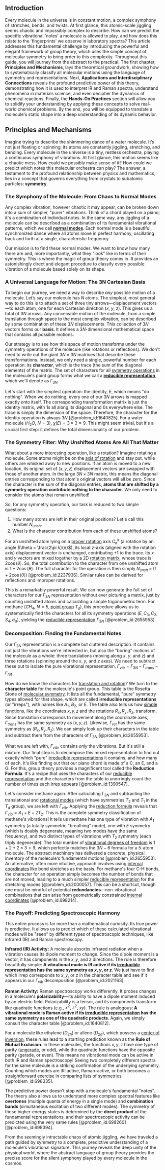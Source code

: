 ## Introduction
Every molecule in the universe is in constant motion, a complex symphony of stretches, bends, and twists. At first glance, this atomic-scale jiggling seems chaotic and impossibly complex to describe. How can we predict the specific vibrational 'notes' a molecule is allowed to play, and how does this relate to the 'fingerprints' we observe in laboratory spectra? This article addresses this fundamental challenge by introducing the powerful and elegant framework of group theory, which uses the simple concept of molecular symmetry to bring order to this complexity. Throughout this guide, you will journey from the abstract to the practical. The first chapter, **Principles and Mechanisms**, lays the theoretical groundwork, showing how to systematically classify all molecular motions using the language of symmetry and representations. Next, **Applications and Interdisciplinary Connections** reveals the profound predictive power of this theory, demonstrating how it is used to interpret IR and Raman spectra, understand phenomena in materials science, and even decipher the dynamics of chemical reactions. Finally, the **Hands-On Practices** section will allow you to solidify your understanding by applying these concepts to solve real-world chemical problems. By the end, you will be equipped to translate a molecule's static shape into a deep understanding of its dynamic behavior.

## Principles and Mechanisms

Imagine trying to describe the shimmering dance of a water molecule. It’s not just floating or spinning; its atoms are constantly jiggling, stretching, and bending. Every molecule in the universe is a tiny, restless orchestra, playing a continuous symphony of vibrations. At first glance, this motion seems like a chaotic mess. How could we possibly make sense of it? How could we predict which notes this molecular orchestra can play? The answer, a testament to the profound relationship between physics and mathematics, lies in a concept that governs everything from crystals to subatomic particles: **symmetry**.

### The Symphony of the Molecule: From Chaos to Normal Modes

Any complex vibration, however chaotic it may appear, can be broken down into a sum of simpler, "purer" vibrations. Think of a chord played on a piano; it's a combination of individual notes. In the same way, any jiggling of a molecule can be described as a combination of its fundamental vibrational patterns, which we call **[normal modes](@article_id:139146)**. Each normal mode is a beautiful, synchronized dance where all atoms move in perfect harmony, oscillating back and forth at a single, characteristic frequency.

Our mission is to find these normal modes. We want to know how many there are and, more importantly, what they "look" like in terms of their symmetry. This is where the magic of group theory comes in. It provides an astonishingly direct and elegant procedure to classify every possible vibration of a molecule based solely on its shape.

### A Universal Language for Motion: The 3N Cartesian Basis

To begin our journey, we need a way to describe *any* possible motion of a molecule. Let’s say our molecule has $N$ atoms. The simplest, most general way to do this is to attach a set of three tiny arrows—displacement vectors—to each atom, one for each Cartesian direction ($x$, $y$, $z$). This gives us a
total of $3N$ arrows. Any conceivable motion of the molecule, from a simple translation through space to the most complex vibration, can be described by some combination of these $3N$ displacements. This collection of $3N$ vectors forms our **basis**. It defines a $3N$-dimensional mathematical space that contains all possible motions.

Our strategy is to see how this space of motion transforms under the symmetry operations of the molecule (like rotations or reflections). We don't need to write out the giant $3N \times 3N$ matrices that describe these transformations. Instead, we only need a single, powerful number for each operation: its **character**, which is the trace (the sum of the diagonal elements) of the matrix. The set of characters for all [symmetry operations](@article_id:142904) in the molecule's point group forms what we call a **[reducible representation](@article_id:143143)**, which we'll denote as $\Gamma_{3N}$.

Let's start with the simplest operation: the identity, $E$, which means "do nothing". When we do nothing, every one of our $3N$ arrows is mapped exactly onto itself. The corresponding transformation matrix is just the identity matrix, with 1s all along its diagonal and 0s everywhere else. The trace is simply the dimension of the space. Therefore, the character for the identity operation is always $3N$ [@problem_id:1640825]. For a water molecule ($H_2O$, $N=3$), $\chi(E) = 3 \times 3 = 9$. This might seem trivial, but it's a crucial first step: it defines the total dimensionality of our problem.

### The Symmetry Filter: Why Unshifted Atoms Are All That Matter

What about a more interesting operation, like a rotation? Imagine rotating a molecule. Some atoms might be on the [axis of rotation](@article_id:186600) and stay put, while others are whisked away to new positions. If an atom is moved to a new location, its original set of $(x, y, z)$ displacement vectors are swapped with those of another atom. In the large $3N \times 3N$ matrix, this means the diagonal entries corresponding to that atom's original vectors will all be zero. Since the character is the sum of the diagonal entries, **atoms that are shifted by a symmetry operation contribute nothing to the character**. We only need to consider the atoms that remain unshifted!

So, for any symmetry operation, our task is reduced to two simple questions:
1. How many atoms are left in their original positions? Let's call this number $N_{unsh}$.
2. What is the character contribution from each of these unshifted atoms?

For an unshifted atom lying on a [proper rotation](@article_id:141337) axis $C_n^k$ (a rotation by an angle $\theta = \frac{2\pi k}{n}$), its local $z$-axis (aligned with the rotation axis) displacement vector is unchanged, contributing $+1$ to the trace. Its $x$ and $y$ vectors are mixed together by a 2D [rotation matrix](@article_id:139808), whose trace is $2\cos(\theta)$. So, the total contribution to the character from one unshifted atom is $1 + 2\cos(\theta)$. The full character for the operation is then simply $N_{unsh} \times (1 + 2\cos(\theta))$ [@problem_id:2237936]. Similar rules can be derived for reflections and improper rotations.

This is a remarkably powerful result. We can now generate the full set of characters for our $\Gamma_{3N}$ representation without ever picturing a matrix, just by counting unshifted atoms and calculating a simple trigonometric term. For methane ($CH_4$, $N=5$, [point group](@article_id:144508) $T_d$), this procedure allows us to systematically find the characters for all its symmetry operations ($E, C_3, C_2, S_4, \sigma_d$), yielding the [reducible representation](@article_id:143143) $\Gamma_{3N}$ [@problem_id:2655953].

### Decomposition: Finding the Fundamental Notes

Our $\Gamma_{3N}$ representation is a complete but cluttered description. It contains not just the vibrations we're interested in, but also the "boring" motions of the molecule as a whole: three translations (moving along $x$, $y$, and $z$) and three rotations (spinning around the $x$, $y$, and $z$ axes). We need to subtract these out to isolate the pure vibrational representation, $\Gamma_{vib} = \Gamma_{3N} - \Gamma_{trans} - \Gamma_{rot}$.

How do we know the characters for [translation and rotation](@article_id:169054)? We turn to the **character table** for the molecule's point group. This table is the Rosetta Stone of [molecular symmetry](@article_id:142361). It lists all the fundamental, "pure" symmetry types allowed for that shape, which are called **irreducible representations** (or "irreps"), with names like $A_1$, $B_2$, or $E$. The table also tells us how [simple functions](@article_id:137027), like the coordinates $x, y, z$ and the rotations $R_x, R_y, R_z$, transform. Since translation corresponds to movement along the coordinate axes, $\Gamma_{trans}$ has the same symmetry as $(x, y, z)$. Likewise, $\Gamma_{rot}$ has the same symmetry as $(R_x, R_y, R_z)$. We can simply look up their characters in the table and subtract them from the characters of $\Gamma_{3N}$ [@problem_id:2655953].

What we are left with, $\Gamma_{vib}$, contains *only* the vibrations. But it's still a mixture. Our final step is to decompose this mixed representation to find out exactly which "pure" [irreducible representations](@article_id:137690) it contains, and how many of each. It's like finding out that our piano chord is made of a C, an E, and a G. For this, group theory provides a magnificent tool called the **Reduction Formula**. It's a recipe that uses the characters of our [reducible representation](@article_id:143143) and the characters from the table to unerringly count the number of times each irrep appears [@problem_id:1390547].

Let's consider methane again. After calculating $\Gamma_{3N}$ and subtracting the translational and [rotational modes](@article_id:150978) (which have symmetries $T_2$ and $T_1$ in the $T_d$ group), we are left with $\Gamma_{vib}$. Applying the [reduction formula](@article_id:148971) reveals that $\Gamma_{vib} = A_1 + E + 2T_2$. This is the complete symmetry classification of methane's vibrations! It tells us methane has one type of vibration with $A_1$ symmetry (a totally symmetric "breathing" mode), one with $E$ symmetry (which is doubly degenerate, meaning two modes have the same frequency), and two distinct types of vibrations with $T_2$ symmetry (each triply degenerate). The total number of [vibrational degrees of freedom](@article_id:141213) is $1 + 2 + 2 \times 3 = 9$, which perfectly matches the $3N-6$ formula for a 5-atom molecule. The abstract machinery has delivered a concrete, physical inventory of the molecule's fundamental motions [@problem_id:2655953]. An alternative, often more intuitive, approach involves using [internal coordinates](@article_id:169270) like bond stretches as the basis. For methane's four C-H bonds, the character for an operation simply becomes the number of bonds that are not moved, leading to a much simpler [reducible representation](@article_id:143143) for the stretching modes [@problem_id:2000057]. This can be a shortcut, though one must be mindful of potential **redundancies**—non-vibrational combinations that can arise from geometrically constrained [internal coordinates](@article_id:169270) [@problem_id:698214].

### The Payoff: Predicting Spectroscopic Harmony

This entire process is far more than a mathematical curiosity. Its true power is predictive. It allows us to predict which of these calculated vibrational modes will be "seen" by different types of spectroscopic techniques, like infrared (IR) and Raman spectroscopy.

**Infrared (IR) Activity:** A molecule absorbs infrared radiation when a vibration causes its dipole moment to change. Since the dipole moment is a vector, it has components in the $x, y,$ and $z$ directions. The rule is therefore beautifully simple: **A vibrational mode is IR active if its [irreducible representation](@article_id:142239) has the same symmetry as $x$, $y$, or $z$**. We just have to find which irrep corresponds to $x, y,$ or $z$ in the character table and see if it appears in our $\Gamma_{vib}$ decomposition [@problem_id:2021163].

**Raman Activity:** Raman spectroscopy works differently. It probes changes in a molecule's **polarizability**—its ability to have a dipole moment induced by an electric field. Polarizability is a tensor, and its components transform like quadratic functions (e.g., $x^2$, $z^2$, $xy$). The rule is analogous: **A vibrational mode is Raman active if its [irreducible representation](@article_id:142239) has the same symmetry as one of the quadratic products**. Again, we simply consult the character table [@problem_id:1640812].

For a molecule like ethylene ($D_{2h}$) or allene ($D_{2d}$), which possess a [center of inversion](@article_id:272534), these rules lead to a startling prediction known as the **Rule of Mutual Exclusion**. In these molecules, the functions $x, y, z$ have one type of parity ([ungerade](@article_id:147471), or odd), while the quadratic functions have the opposite parity (gerade, or even). This means no vibrational mode can be active in both IR and Raman spectroscopy! Seeing two completely different spectra for the same molecule is a striking confirmation of the underlying symmetry. Counting which modes are IR-active, Raman-active, or both becomes a straightforward exercise in comparing lists of symmetries [@problem_id:698335].

The predictive power doesn't stop with a molecule's fundamental "notes". The theory also allows us to understand more complex spectral features like **overtones** (multiple quanta of energy in a single mode) and **combination bands** (simultaneous excitation of two different modes). The symmetry of these higher-energy states is determined by the **direct product** of the fundamental representations, and their spectroscopic activity can be predicted using the very same rules [@problem_id:698260] [@problem_id:698394].

From the seemingly intractable chaos of atomic jiggling, we have traveled a path guided by symmetry to a complete, predictive understanding of a molecule's vibrational signature. This journey reveals the deep unity of the physical world, where the abstract language of group theory provides the precise score for the silent symphony played by every molecule in the cosmos.